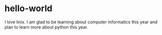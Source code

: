 # hello-world
I love linix.
I am glad to be learning about computer informatics this year and plan to learn more about python this year. 
